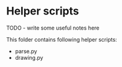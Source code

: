 # Helper scripts

TODO - write some useful notes here

This folder contains following helper scripts:

- parse.py 
- drawing.py
